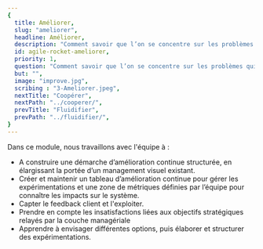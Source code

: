 ```yaml
---
{
  title: Améliorer,
  slug: "ameliorer",
  headline: Améliorer,
  description: "Comment savoir que l’on se concentre sur les problèmes qui nous impactent le plus ? Quelle démarche utiliser pour alléger ou résoudre les problèmes ?",
  id: agile-rocket-ameliorer,
  priority: 1,
  question: "Comment savoir que l’on se concentre sur les problèmes qui nous impactent le plus ? Quelle démarche utiliser pour alléger ou résoudre les problèmes ?",
  but: "",
  image: "improve.jpg",
  scribing : "3-Ameliorer.jpeg",
  nextTitle: "Coopérer",
  nextPath: "../cooperer/",
  prevTitle: "Fluidifier",
  prevPath: "../fluidifier/",
}
---
```

Dans ce module, nous travaillons avec l'équipe à :  

* A construire une démarche d’amélioration continue structurée, en élargissant la portée d’un management visuel existant.
* Créer et maintenir un tableau d’amélioration continue pour gérer les expérimentations et une zone de métriques définies par l’équipe pour connaître les impacts sur le système.
* Capter le feedback client et l'exploiter.
* Prendre en compte les insatisfactions liées aux objectifs stratégiques relayés par la couche managériale
* Apprendre à envisager différentes options, puis élaborer et structurer des expérimentations.

